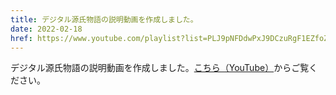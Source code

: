 ```yaml
---
title: デジタル源氏物語の説明動画を作成しました。
date: 2022-02-18
href: https://www.youtube.com/playlist?list=PLJ9pNFDdwPxJ9DCzuRgF1EZfoZAdFkHFo
---
```


<div class="mb-4">
デジタル源氏物語の説明動画を作成しました。<a href="https://www.youtube.com/playlist?list=PLJ9pNFDdwPxJ9DCzuRgF1EZfoZAdFkHFo" target="_blank">こちら（YouTube）</a>からご覧ください。
</div>
